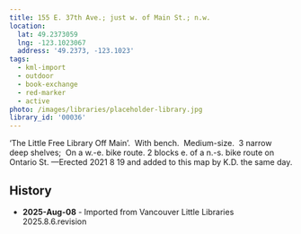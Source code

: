 ```yaml
---
title: 155 E. 37th Ave.; just w. of Main St.; n.w.
location:
  lat: 49.2373059
  lng: -123.1023067
  address: '49.2373, -123.1023'
tags:
  - kml-import
  - outdoor
  - book-exchange
  - red-marker
  - active
photo: /images/libraries/placeholder-library.jpg
library_id: '00036'
---
```

‘The Little Free Library Off Main’.  With bench.  Medium-size.  3 narrow deep shelves; 
On a w.-e. bike route.
2 blocks e. of a n.-s. bike route on Ontario St.
—Erected 2021 8 19 and added to this map by K.D. the same day.

## History
- **2025-Aug-08** - Imported from Vancouver Little Libraries 2025.8.6.revision
